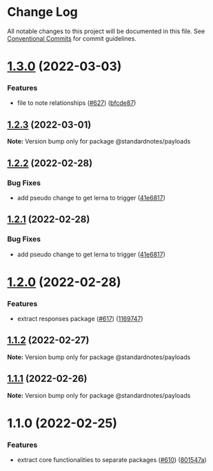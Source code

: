 # Change Log

All notable changes to this project will be documented in this file.
See [Conventional Commits](https://conventionalcommits.org) for commit guidelines.

# [1.3.0](https://github.com/standardnotes/snjs/compare/@standardnotes/payloads@1.2.3...@standardnotes/payloads@1.3.0) (2022-03-03)


### Features

* file to note relationships ([#627](https://github.com/standardnotes/snjs/issues/627)) ([bfcde87](https://github.com/standardnotes/snjs/commit/bfcde8764906b29ab6644d5b1a475fa61b950fee))





## [1.2.3](https://github.com/standardnotes/snjs/compare/@standardnotes/payloads@1.2.2...@standardnotes/payloads@1.2.3) (2022-03-01)

**Note:** Version bump only for package @standardnotes/payloads





## [1.2.2](https://github.com/standardnotes/snjs/compare/@standardnotes/payloads@1.2.0...@standardnotes/payloads@1.2.2) (2022-02-28)


### Bug Fixes

* add pseudo change to get lerna to trigger ([41e6817](https://github.com/standardnotes/snjs/commit/41e6817bbf726b0932cdf16f58622328b9e42803))





## [1.2.1](https://github.com/standardnotes/snjs/compare/@standardnotes/payloads@1.2.0...@standardnotes/payloads@1.2.1) (2022-02-28)


### Bug Fixes

* add pseudo change to get lerna to trigger ([41e6817](https://github.com/standardnotes/snjs/commit/41e6817bbf726b0932cdf16f58622328b9e42803))





# [1.2.0](https://github.com/standardnotes/snjs/compare/@standardnotes/payloads@1.1.2...@standardnotes/payloads@1.2.0) (2022-02-28)


### Features

* extract responses package ([#617](https://github.com/standardnotes/snjs/issues/617)) ([1169747](https://github.com/standardnotes/snjs/commit/11697471052f94b37202df7fb560a79c5d65d573))





## [1.1.2](https://github.com/standardnotes/snjs/compare/@standardnotes/payloads@1.1.1...@standardnotes/payloads@1.1.2) (2022-02-27)

**Note:** Version bump only for package @standardnotes/payloads





## [1.1.1](https://github.com/standardnotes/snjs/compare/@standardnotes/payloads@1.1.0...@standardnotes/payloads@1.1.1) (2022-02-26)

**Note:** Version bump only for package @standardnotes/payloads





# 1.1.0 (2022-02-25)


### Features

* extract core functionalities to separate packages ([#610](https://github.com/standardnotes/snjs/issues/610)) ([801547a](https://github.com/standardnotes/snjs/commit/801547a71614ad51a92fb249eaa184ed46a44aac))
